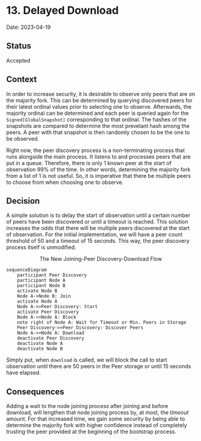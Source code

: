 # 13. Delayed Download

Date: 2023-04-19

## Status

Accepted

## Context

In order to increase security, it is desirable to observe only peers that are on the majority fork.
This can be determined by querying discovered peers for their latest ordinal values prior to
selecting one to observe. Afterwards, the majority ordinal can be determined and each peer is queried
again for the `Signed[GlobalSnapshot]` corresponding to that ordinal. The hashes of the snapshots
are compared to determine the most prevelant hash among the peers. A peer with that snapshot is then
randomly chosen to be the one to be observed.

Right now, the peer discovery process is a non-terminating process that runs alongside the main
process. It listens to and processes peers that are put in a queue. Therefore, there is only 1 known
peer at the start of observation 99% of the time. In other words, determining the majority fork from
a list of 1 is not useful. So, it is imperative that there be multiple peers to choose from when
choosing one to observe.

## Decision

A simple solution is to delay the start of
observation until a certain number of peers have been discovered or until a timeout is reached. This
solution increases the odds that there will be multiple peers discovered at the start of
observation. For the initial
implementation, we will have a peer count threshold of 50 and a timeout of 15 seconds. This way, the
peer discovery process itself is unmodified.

<p align="center">The New Joining-Peer Discovery-Download Flow</p>

```mermaid
sequenceDiagram
    participant Peer Discovery
    participant Node A
    participant Node B
    activate Node B
    Node A->Node B: Join
    activate Node A
    Node A->>Peer Discovery: Start
    activate Peer Discovery
    Node A->>Node A: Block
    note right of Node A: Wait for Timeout or Min. Peers in Storage
    Peer Discovery->>Peer Discovery: Discover Peers
    Node A->>Node A: Download
    deactivate Peer Discovery
    deactivate Node A
    deactivate Node B
```

Simply put, when `download` is called, we will block the
call to start observation until there are 50 peers in the Peer storage or until 15 seconds have
elapsed.

## Consequences

Adding a wait to the node joining process after joining and before download, will lengthen
that node joining process by, at most, the _timeout_ amount. For that increased time, we gain some
security by being able to determine the majority fork with higher confidence instead of completely
trusting the peer provided at the beginning of the bootstrap process.
